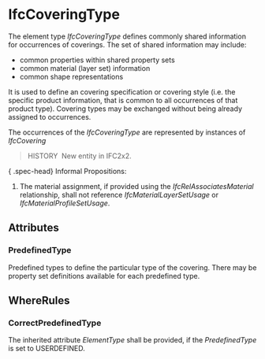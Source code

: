 # IfcCoveringType

The element type _IfcCoveringType_ defines commonly shared information for occurrences of coverings. The set of shared information may include:

* common properties within shared property sets
* common material (layer set) information
* common shape representations

It is used to define an covering specification or covering style (i.e. the specific product information, that is common to all occurrences of that product type). Covering types may be exchanged without being already assigned to occurrences.

The occurrences of the _IfcCoveringType_ are represented by instances of _IfcCovering_

> HISTORY&nbsp; New entity in IFC2x2.

{ .spec-head}
Informal Propositions:

1. The material assignment, if provided using the _IfcRelAssociatesMaterial_ relationship, shall not reference _IfcMaterialLayerSetUsage_ or _IfcMaterialProfileSetUsage_.

## Attributes

### PredefinedType
Predefined types to define the particular type of the covering. There may be property set definitions available for each predefined type.

## WhereRules

### CorrectPredefinedType
The inherited attribute _ElementType_ shall be provided, if the _PredefinedType_ is set to USERDEFINED.
